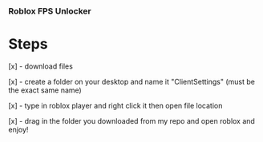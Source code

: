 ### Roblox FPS Unlocker

 # Steps
   [x] - download files
   
   [x] - create a folder on your desktop and name it "ClientSettings" (must be the exact same name)
   
   [x] - type in roblox player and right click it then open file location
   
   [x] - drag in the folder you downloaded from my repo and open roblox and enjoy!
   
   
